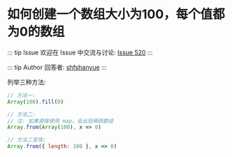 # 如何创建一个数组大小为100，每个值都为0的数组



::: tip Issue 
 欢迎在 Issue 中交流与讨论: [Issue 520](https://github.com/shfshanyue/Daily-Question/issues/520) 
:::

::: tip Author 
回答者: [shfshanyue](https://github.com/shfshanyue) 
:::

列举三种方法:

``` js
// 方法一:
Array(100).fill(0)

// 方法二: 
// 注: 如果直接使用 map，会出现稀疏数组
Array.from(Array(100), x => 0)

// 方法二变体:
Array.from({ length: 100 }, x => 0)
```